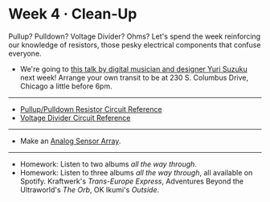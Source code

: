 # Week 4 · Clean-Up

Pullup? Pulldown? Voltage Divider? Ohms? Let's spend the week reinforcing our knowledge of resistors, those pesky electrical components that confuse everyone.

- We're going to [this talk by digital musician and designer Yuri Suzuku](http://www.saic.edu/visiting-artists-program?event=3055) next week! Arrange your own transit to be at 230 S. Columbus Drive, Chicago a little before 6pm.

---

- [Pullup/Pulldown Resistor Circuit Reference](https://learn.sparkfun.com/tutorials/pull-up-resistors)
- [Voltage Divider Circuit Reference](https://learn.sparkfun.com/tutorials/voltage-dividers)

-----

- Make an [Analog Sensor Array](exercise.md).

-----
- Homework: Listen to two albums *all the way through*. 
- Homework: Listen to three albums *all the way through*, all available on Spotify. Kraftwerk's *Trans-Europe Express*, Adventures Beyond the Ultraworld's *The Orb*, OK Ikumi's *Outside*. 